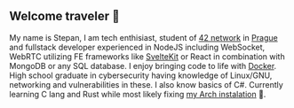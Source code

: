 ## Welcome traveler 📜
My name is Stepan, I am tech enthisiast, student of [42 network](https://www.42network.org/) in [Prague](https://www.42prague.com/) and fullstack developer experienced in NodeJS including WebSocket, WebRTC utilizing FE frameworks like [SvelteKit](https://github.com/sveltejs/kit) or React in combination with MongoDB or any SQL database. I enjoy bringing code to life with [Docker](https://github.com/docker). High school graduate in cybersecurity having knowledge of Linux/GNU, networking and vulnerabilities in these. I also know basics of C#. Currently learning C lang and Rust while most likely fixing [my Arch instalation](https://github.com/stepskop/.dotfiles) 👾.
